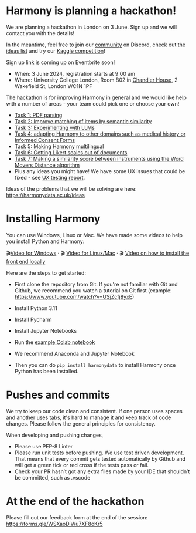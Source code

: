 # Harmony is planning a hackathon!

We are planning a hackathon in London on 3 June. Sign up and we will contact you with the details!

In the meantime, feel free to join our [community](https://harmonydata.ac.uk/community) on Discord, check out the [ideas list](/ideas) and try our [Kaggle competition](https://harmonydata.ac.uk//kaggle)!

Sign up link is coming up on Eventbrite soon!

* When: 3 June 2024, registration starts at 9:00 am
* Where: University College London, Room B02 in [Chandler House](https://www.ucl.ac.uk/pals/contact/how-find-chandler-house), 2 Wakefield St, London WC1N 1PF

The hackathon is for improving Harmony in general and we would like help with a number of areas - your team could pick one or choose your own!

* [Task 1: PDF parsing](./1-pdf-parsing.md)
* [Task 2: Improve matching of items by semantic similarity](./2-matching.md)
* [Task 3: Experimenting with LLMs](./3-add-llms.md)
* [Task 4: adapting Harmony to other domains such as medical history or Informed Consent Forms](./4-other-domains.md)
* [Task 5: Making Harmony multilingual](./5-multilingual.md)
* [Task 6: Getting Likert scales out of documents](./6-likert.md)
* [Task 7: Making a similarity score between instruments using the Word Movers Distance algorithm](./7-similarity.md)
* Plus any ideas you might have! We have some UX issues that could be fixed - see [UX testing report](./UX%20Notes%20on%20Harmony%20Tool.pdf).

Ideas of the problems that we will be solving are here: https://harmonydata.ac.uk/ideas 


# Installing Harmony

You can use Windows, Linux or Mac. We have made some videos to help you install Python and Harmony:

🎬[Video for Windows](https://www.youtube.com/watch?v=Okk8tUMDr6g) · 🎬 [Video for Linux/Mac](https://www.youtube.com/watch?v=enWh0-4I0Sg) · 🎬 [Video on how to install the front end locally](https://youtu.be/1xp3Uh6dptg)

Here are the steps to get started:

* First clone the repository from Git. If you're not familiar with Git and Github, we recommend you watch a tutorial on Git first (example: https://www.youtube.com/watch?v=USjZcfj8yxE)
* Install Python 3.11
* Install Pycharm
* Install Jupyter Notebooks
* Run the [example Colab notebook](https://colab.research.google.com/github/harmonydata/harmony/blob/main/Harmony_example_walkthrough.ipynb)

* We recommend Anaconda and Jupyter Notebook
* Then you can do `pip install harmonydata` to install Harmony once Python has been installed.

# Pushes and commits

We try to keep our code clean and consistent. If one person uses spaces and another uses tabs, it's hard to manage it and keep track of code changes. Please follow the general principles for consistency.

When developing and pushing changes,

* Please use PEP-8 Linter
* Please run unit tests before pushing. We use test driven development. That means that every commit gets tested automatically by Github and will get a green tick or red cross if the tests pass or fail.
* Check your PR hasn’t got any extra files made by your IDE that shouldn’t be committed, such as .vscode

# At the end of the hackathon

Please fill out our feedback form at the end of the session: https://forms.gle/WSXaoDiWu7XF8oKr5
